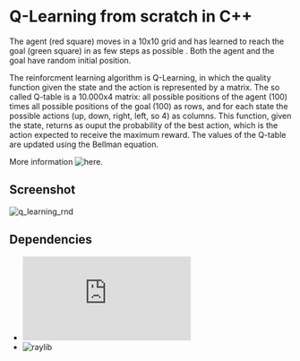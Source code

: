 # Q-Learning from scratch in C++ 
The agent (red square) moves in a 10x10 grid and has learned to reach the goal (green square) in as few steps as possible . Both the agent and the goal have random initial position.

The reinforcment learning algorithm is Q-Learning, in which the quality function given the state and the action is represented by a matrix. The so called Q-table is a 10.000x4 matrix: all possible positions of the agent (100) times all possible positions of the goal (100) as rows, and for each state the possible actions (up, down, right, left, so 4) as columns. This function, given the state, returns as ouput the probability of the best action, which is the action expected to receive the maximum reward. The values of the Q-table are updated using the Bellman equation.

More information ![here](https://en.wikipedia.org/wiki/Q-learning).

## Screenshot
![q_learning_rnd](https://github.com/user-attachments/assets/e81dfa66-745a-4229-bcd3-81b7aae5a16b)

## Dependencies
- ![eigen](https://eigen.tuxfamily.org/index.php?title=Main_Page) 
- ![raylib](https://www.raylib.com/)
